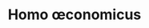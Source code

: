 ---
title: "Homo œconomicus"
slug: "homo-oeconomicus"
definition: |
  Sujet économique rationnel, individualiste, maximisant ses intérêts. Figure normative du capitalisme.
historicalContext: |
  Critique de l’économie politique classique. Federici montre comment ce modèle est produit historiquement par la discipline des corps et l’effacement des subjectivités collectives.
books:
  - caliban-and-the-witch
---